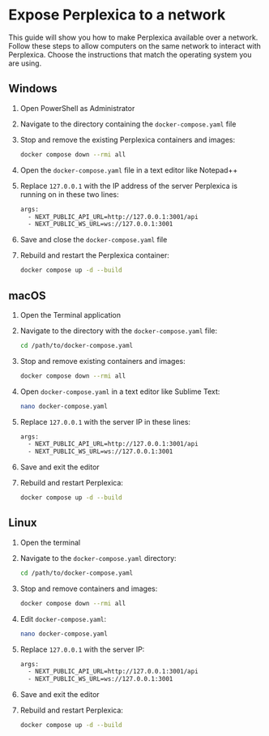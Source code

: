 # Expose Perplexica to a network

This guide will show you how to make Perplexica available over a network. Follow these steps to allow computers on the same network to interact with Perplexica. Choose the instructions that match the operating system you are using.

## Windows

1. Open PowerShell as Administrator

2. Navigate to the directory containing the `docker-compose.yaml` file

3. Stop and remove the existing Perplexica containers and images:

   ```bash
   docker compose down --rmi all
   ```

4. Open the `docker-compose.yaml` file in a text editor like Notepad++

5. Replace `127.0.0.1` with the IP address of the server Perplexica is running on in these two lines:

   ```bash
   args:
     - NEXT_PUBLIC_API_URL=http://127.0.0.1:3001/api
     - NEXT_PUBLIC_WS_URL=ws://127.0.0.1:3001
   ```

6. Save and close the `docker-compose.yaml` file

7. Rebuild and restart the Perplexica container:

   ```bash
   docker compose up -d --build
   ```

## macOS

1. Open the Terminal application

2. Navigate to the directory with the `docker-compose.yaml` file:

   ```bash
   cd /path/to/docker-compose.yaml
   ```

3. Stop and remove existing containers and images:

   ```bash
   docker compose down --rmi all
   ```

4. Open `docker-compose.yaml` in a text editor like Sublime Text:

   ```bash
   nano docker-compose.yaml
   ```

5. Replace `127.0.0.1` with the server IP in these lines:

   ```bash
   args:
     - NEXT_PUBLIC_API_URL=http://127.0.0.1:3001/api
     - NEXT_PUBLIC_WS_URL=ws://127.0.0.1:3001
   ```

6. Save and exit the editor

7. Rebuild and restart Perplexica:

   ```bash
   docker compose up -d --build
   ```

## Linux

1. Open the terminal

2. Navigate to the `docker-compose.yaml` directory:

   ```bash
   cd /path/to/docker-compose.yaml
   ```

3. Stop and remove containers and images:

   ```bash
   docker compose down --rmi all
   ```

4. Edit `docker-compose.yaml`:

   ```bash
   nano docker-compose.yaml
   ```

5. Replace `127.0.0.1` with the server IP:

   ```bash
   args:
     - NEXT_PUBLIC_API_URL=http://127.0.0.1:3001/api
     - NEXT_PUBLIC_WS_URL=ws://127.0.0.1:3001
   ```

6. Save and exit the editor

7. Rebuild and restart Perplexica:

   ```bash
   docker compose up -d --build
   ```
